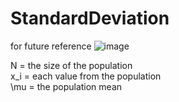 # StandardDeviation
for future reference 
![image](https://user-images.githubusercontent.com/29659653/143535152-a34779a7-c07b-4f75-a90b-f5e7ba57eafb.png)


N	=	the size of the population  
x_i	=	each value from the population  
\mu	=	the population mean  
